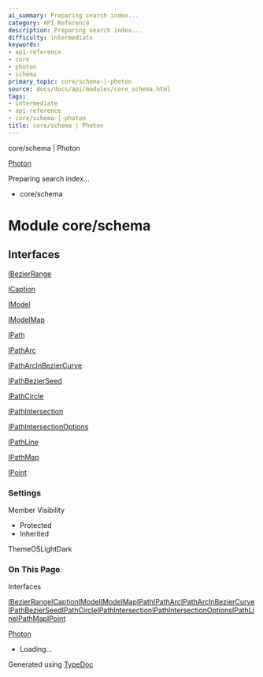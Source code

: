 ```yaml
---
ai_summary: Preparing search index...
category: API Reference
description: Preparing search index...
difficulty: intermediate
keywords:
- api-reference
- core
- photon
- schema
primary_topic: core/schema-|-photon
source: docs/docs/api/modules/core_schema.html
tags:
- intermediate
- api-reference
- core/schema-|-photon
title: core/schema | Photon
---
```

core/schema | Photon

[Photon](../index.md)




Preparing search index...

* core/schema

# Module core/schema

## Interfaces

[IBezierRange](../interfaces/core_schema.IBezierRange.md)


[ICaption](../interfaces/core_schema.ICaption.md)


[IModel](../interfaces/core_schema.IModel.md)


[IModelMap](../interfaces/core_schema.IModelMap.md)


[IPath](../interfaces/core_schema.IPath.md)


[IPathArc](../interfaces/core_schema.IPathArc.md)


[IPathArcInBezierCurve](../interfaces/core_schema.IPathArcInBezierCurve.md)


[IPathBezierSeed](../interfaces/core_schema.IPathBezierSeed.md)


[IPathCircle](../interfaces/core_schema.IPathCircle.md)


[IPathIntersection](../interfaces/core_schema.IPathIntersection.md)


[IPathIntersectionOptions](../interfaces/core_schema.IPathIntersectionOptions.md)


[IPathLine](../interfaces/core_schema.IPathLine.md)


[IPathMap](../interfaces/core_schema.IPathMap.md)


[IPoint](../interfaces/core_schema.IPoint.md)

### Settings

Member Visibility

* Protected
* Inherited

ThemeOSLightDark

### On This Page

Interfaces

[IBezierRange](#ibezierrange)[ICaption](#icaption)[IModel](#imodel)[IModelMap](#imodelmap)[IPath](#ipath)[IPathArc](#ipatharc)[IPathArcInBezierCurve](#ipatharcinbeziercurve)[IPathBezierSeed](#ipathbezierseed)[IPathCircle](#ipathcircle)[IPathIntersection](#ipathintersection)[IPathIntersectionOptions](#ipathintersectionoptions)[IPathLine](#ipathline)[IPathMap](#ipathmap)[IPoint](#ipoint)

[Photon](../index.md)

* Loading...

Generated using [TypeDoc](https://typedoc.org/)

